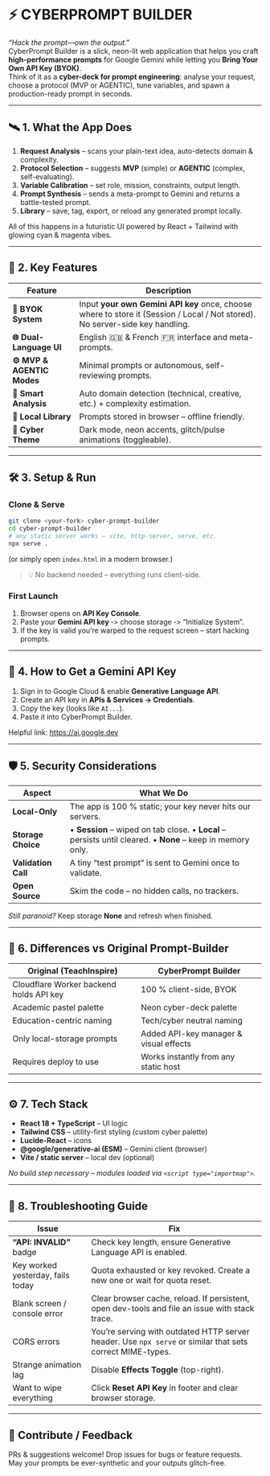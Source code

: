 # ⚡️ CYBERPROMPT BUILDER

_“Hack the prompt—own the output.”_  
CyberPrompt Builder is a slick, neon-lit web application that helps you craft **high-performance prompts** for Google Gemini while letting you **Bring Your Own API Key (BYOK)**.  
Think of it as a **cyber-deck for prompt engineering**: analyse your request, choose a protocol (MVP or AGENTIC), tune variables, and spawn a production-ready prompt in seconds.

---

## 🛰  1. What the App Does
1. **Request Analysis** – scans your plain-text idea, auto-detects domain & complexity.  
2. **Protocol Selection** – suggests **MVP** (simple) or **AGENTIC** (complex, self-evaluating).  
3. **Variable Calibration** – set role, mission, constraints, output length.  
4. **Prompt Synthesis** – sends a meta-prompt to Gemini and returns a battle-tested prompt.  
5. **Library** – save, tag, export, or reload any generated prompt locally.

All of this happens in a futuristic UI powered by React + Tailwind with glowing cyan & magenta vibes.

---

## 🚀  2. Key Features
| Feature | Description |
|---------|-------------|
| **🔑 BYOK System** | Input **your own Gemini API key** once, choose where to store it (Session / Local / Not stored). No server-side key handling. |
| **🌐 Dual-Language UI** | English 🇬🇧 & French 🇫🇷 interface and meta-prompts. |
| **⚙️ MVP & AGENTIC Modes** | Minimal prompts or autonomous, self-reviewing prompts. |
| **🧠 Smart Analysis** | Auto domain detection (technical, creative, etc.) + complexity estimation. |
| **💾 Local Library** | Prompts stored in browser – offline friendly. |
| **🎨 Cyber Theme** | Dark mode, neon accents, glitch/pulse animations (toggleable). |

---

## 🛠  3. Setup & Run

### Clone & Serve
```bash
git clone <your-fork> cyber-prompt-builder
cd cyber-prompt-builder
# any static server works – vite, http-server, serve, etc.
npx serve .
```
(or simply open `index.html` in a modern browser.)

> 💡 No backend needed – everything runs client-side.

### First Launch
1. Browser opens on **API Key Console**.  
2. Paste your **Gemini API key** ‑> choose storage ‑> “Initialize System”.  
3. If the key is valid you’re warped to the request screen – start hacking prompts.

---

## 🔑  4. How to Get a Gemini API Key
1. Sign in to Google Cloud & enable **Generative Language API**.  
2. Create an API key in **APIs & Services → Credentials**.  
3. Copy the key (looks like `AI...`).  
4. Paste it into CyberPrompt Builder.

Helpful link: <https://ai.google.dev>

---

## 🛡  5. Security Considerations
| Aspect | What We Do |
|--------|------------|
| **Local-Only** | The app is 100 % static; your key never hits our servers. |
| **Storage Choice** | • **Session** – wiped on tab close.  • **Local** – persists until cleared.  • **None** – keep in memory only. |
| **Validation Call** | A tiny “test prompt” is sent to Gemini once to validate. |
| **Open Source** | Skim the code – no hidden calls, no trackers. |

_Still paranoid?_ Keep storage **None** and refresh when finished.

---

## 🧬  6. Differences vs Original Prompt-Builder
| Original (TeachInspire) | CyberPrompt Builder |
|-------------------------|---------------------|
| Cloudflare Worker backend holds API key | 100 % client-side, BYOK |
| Academic pastel palette | Neon cyber-deck palette |
| Education-centric naming | Tech/cyber neutral naming |
| Only local-storage prompts | Added API-key manager & visual effects |
| Requires deploy to use | Works instantly from any static host |

---

## ⚙️  7. Tech Stack
- **React 18 + TypeScript** – UI logic  
- **Tailwind CSS** – utility-first styling (custom cyber palette)  
- **Lucide-React** – icons  
- **@google/generative-ai (ESM)** – Gemini client (browser)  
- **Vite / static server** – local dev (optional)  

_No build step necessary – modules loaded via `<script type="importmap">`._

---

## 🐛  8. Troubleshooting Guide

| Issue | Fix |
|-------|-----|
| **“API: INVALID”** badge | Check key length, ensure Generative Language API is enabled. |
| Key worked yesterday, fails today | Quota exhausted or key revoked. Create a new one or wait for quota reset. |
| Blank screen / console error | Clear browser cache, reload. If persistent, open dev-tools and file an issue with stack trace. |
| CORS errors | You’re serving with outdated HTTP server header. Use `npx serve` or similar that sets correct MIME-types. |
| Strange animation lag | Disable **Effects Toggle** (top-right). |
| Want to wipe everything | Click **Reset API Key** in footer and clear browser storage. |

---

## 🎉  Contribute / Feedback
PRs & suggestions welcome! Drop issues for bugs or feature requests.  
May your prompts be ever-synthetic and your outputs glitch-free.
